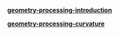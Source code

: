 [**geometry-processing-introduction**](https://github.com/kikato2022/geometry-processing-introduction)

[**geometry-processing-curvature**](https://github.com/kikato2022/geometry-processing-curvature)
